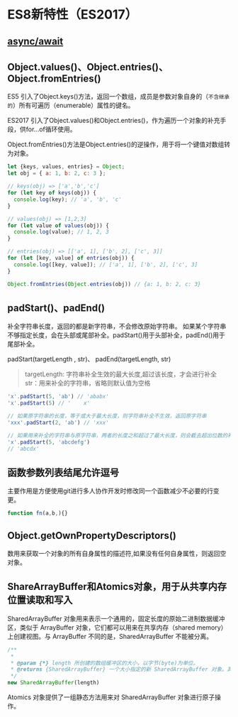 # ES8新特性（ES2017）

## [async/await](./ES8/async-await.md)

## Object.values()、Object.entries()、Object.fromEntries()
ES5 引入了Object.keys()方法，返回一个数组，成员是参数对象自身的（`不含继承的`）所有可遍历（enumerable）属性的键名。

ES2017 引入了Object.values()和Object.entries()，作为遍历一个对象的补充手段，供for...of循环使用。

Object.fromEntries()方法是Object.entries()的逆操作，用于将一个键值对数组转为对象。


```js
let {keys, values, entries} = Object;
let obj = { a: 1, b: 2, c: 3 };

// keys(obj) => ['a','b','c']
for (let key of keys(obj)) {
  console.log(key); // 'a', 'b', 'c'
}

// values(obj) => [1,2,3]
for (let value of values(obj)) {
  console.log(value); // 1, 2, 3
}

// entries(obj) => [['a', 1], ['b', 2], ['c', 3]]
for (let [key, value] of entries(obj)) {
  console.log([key, value]); // ['a', 1], ['b', 2], ['c', 3]
}

Object.fromEntries(Object.entries(obj)) // {a: 1, b: 2, c: 3}
```




## padStart()、padEnd()
补全字符串长度，返回的都是新字符串，不会修改原始字符串。
如果某个字符串不够指定长度，会在头部或尾部补全。padStart()用于头部补全，padEnd()用于尾部补全。

padStart(targetLength , str)、
padEnd(targetLength, str)
>targetLength: 字符串补全生效的最大长度,超过该长度，才会进行补全
>str：用来补全的字符串，省略则默认值为空格

```js
'x'.padStart(5, 'ab') // 'ababx'
'x'.padStart(5) // '    x'

// 如果原字符串的长度，等于或大于最大长度，则字符串补全不生效，返回原字符串
'xxx'.padStart(2, 'ab') // 'xxx'

// 如果用来补全的字符串与原字符串，两者的长度之和超过了最大长度，则会截去超出位数的补全字符串。
'x'.padStart(5, 'abcdefg')
// 'abcdx'
```


## 函数参数列表结尾允许逗号
主要作用是方便使用git进行多人协作开发时修改同一个函数减少不必要的行变更。
```js
function fn(a,b,){}
```

## Object.getOwnPropertyDescriptors()
数用来获取一个对象的所有自身属性的描述符,如果没有任何自身属性，则返回空对象。

## ShareArrayBuffer和Atomics对象，用于从共享内存位置读取和写入

SharedArrayBuffer 对象用来表示一个通用的，固定长度的原始二进制数据缓冲区，类似于 ArrayBuffer 对象，它们都可以用来在共享内存（shared memory）上创建视图。与 ArrayBuffer 不同的是，SharedArrayBuffer 不能被分离。

```js
/**
 * 
 * @param {*} length 所创建的数组缓冲区的大小，以字节(byte)为单位。  
 * @returns {SharedArrayBuffer} 一个大小指定的新 SharedArrayBuffer 对象。其内容被初始化为 0。
 */
new SharedArrayBuffer(length)
```

Atomics 对象提供了一组静态方法用来对 SharedArrayBuffer 对象进行原子操作。
